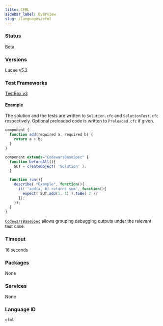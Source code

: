 ```yaml
---
title: CFML
sidebar_label: Overview
slug: /languages/cfml
---
```



### Status

Beta

### Versions

Lucee v5.2

### Test Frameworks

[TestBox v3](https://testbox.ortusbooks.com)

#### Example

The solution and the tests are written to `Solution.cfc` and `SolutionTest.cfc` respectively.
Optional preloaded code is written to `Preloaded.cfc` if given.

```javascript
component {
  function add(required a, required b) {
    return a + b;
  }
}
```

```javascript
component extends="CodewarsBaseSpec" {
  function beforeAll(){
    SUT = createObject( 'Solution' );
  }

  function run(){
    describe( "Example", function(){
      it( 'add(a, b) returns sum', function(){
        expect( SUT.add(1, 1) ).toBe( 2 );
      });
    });
  }
}
```
[`CodewarsBaseSpec`](https://github.com/Codewars/testbox-codewars/blob/master/CodewarsBaseSpec.cfc) allows grouping debugging outputs under the relevant test case.

### Timeout

16 seconds

### Packages

None

### Services

None


### Language ID

`cfml`

